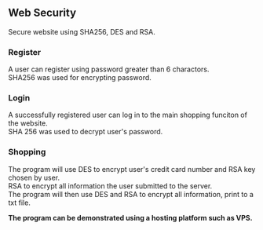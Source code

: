 ## Web Security
Secure website using SHA256, DES and RSA.  
  
### Register  
A user can register using password greater than 6 charactors.  
SHA256 was used for encrypting password.  

### Login
A successfully registered user can log in to the main shopping funciton of the website.  
SHA 256 was used to decrypt user's password. 

### Shopping
The program will use DES to encrypt user's credit card number and RSA key chosen by user.  
RSA to encrypt all information the user submitted to the server.  
The program will then use DES and RSA to encrypt all information, print to a txt file.  
  
**The program can be demonstrated using a hosting platform such as VPS.**


